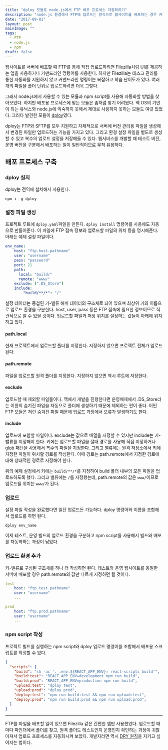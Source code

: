 ```yaml
---
title: "dploy 모듈로 node.js에서 FTP 배포 프로세스 자동화하기"
description: "node.js 환경에서 FTP에 업로드는 방식으로 웹사이트를 배포하는 경우 커맨드라인 명령어는 복잡하고 Filezilla 같은 어플리케이션은 자동화가 까다롭다. node.js 모듈인 dploy와 npm script를 사용해서 배포 프로세스를 자동화할 수 있다."
date: "2017-09-01"
layout: post
mainImage: ""
tags:
  - FTP
  - node.js
  - npm
draft: false
---
```


웹사이트를 서버에 배포할 때 FTP를 통해 직접 업로드하려면 Filezilla처럼 UI를 제공하는 앱을 사용하거나 커맨드라인 명령어를 사용한다. 하지만 Filezilla는 태스크 관리를 통한 자동화를 지원하지 않고 커맨드라인 명령어는 복잡하고 학습 난이도가 있다. 여러 개의 파일을 폴더 단위로 업로드하려면 더욱 그렇다.

그래서 node.js에서 사용할 수 있는 모듈과 npm script를 사용해 자동화할 방법을 찾아보았다. 하지만 배포용 프로세스에 맞는 모듈은 좀처럼 찾기 어려웠다. 맥 OS의 기반이 되는 유닉스와 node.js에 익숙하지 못해서 제대로 사용하지 못하는 모듈도 여럿 있었다. 그러다 발견한 모듈이 [dploy](https://www.npmjs.com/package/dploy)였다.

dploy는 FTP와 SFTP를 모두 지원하고 자체적으로 서버에 버전 관리용 파일을 생성해서 변경된 파일만 업로드하는 기능을 가지고 있다. 그리고 환경 설정 파일을 별도로 생성할 수 있고 복수의 업로드 설정을 저장해둘 수 있다. 웹서비스를 개발할 때 테스트 버전, 운영 버전을 구분해서 배포하는 일이 일반적이므로 무척 유용하다.


## 배포 프로세스 구축

### dploy 설치

dploy는 전역에 설치해서 사용한다.

```
npm i -g dploy
```

### 설정 파일 생성

프로젝트 루트에 `dploy.yaml`파일을 만든다. `dploy install` 명령어를 사용해도 자동으로 만들어준다. 이 파일에 FTP 접속 정보와 업로드할 파일의 위치 등을 명시해준다. 아래는 예제 설정 파일이다.

```yaml
env_name:
    host: "ftp.host.pathname"
    user: "username"
    pass: "password"
    port: 21
    path:
      local: "build/"
      remote: "www/"
    exclude: [".DS_Store"]
    include:
        "build/**/*": "/"
```

설정 데이터는 중첩된 키-밸류 해쉬 데이터의 구조체로 되어 있으며 최상위 키의 이름으로 업로드 환경을 구분한다. host, user, pass 등은 FTP 접속에 필요한 정보이므로 직관적으로 알 수 있을 것이다. 업로드할 파일과 저장 위치를 설정하는 값들이 아래에 위치하고 있다.

#### path.local

현재 프로젝트에서 업로드할 폴더를 지정한다. 지정하지 않으면 프로젝트 전체가 업로드된다.

#### path.remote

파일을 업로드할 원격 폴더를 지정한다. 지정하지 않으면 역시 루트에 저장한다.


#### exclude

업로드할 때 제외할 파일들이다. 맥에서 개발을 진행한다면 운영체제에서 .DS_Store라는 이름의 숨겨진 파일을 자동으로 폴더에 생성하기 때문에 제외하는 편이 좋다. 어떤 FTP 모듈은 저런 숨겨진 파일 때문에 업로드 과정에서 오류가 발생하기도 한다.

#### include

업로드에 포함할 파일이다. exclude는 값으로 배열을 지정할 수 있지만 include는 키-밸류를 지정해야 한다. 키에는 업로드할 파일을 절대 경로를 사용해 직접 지정하거나 [glob](https://github.com/isaacs/minimatch) 패턴을 사용해서 복수의 파일을 지정한다. 그리고 밸류에는 원격 저장소에서 키에 지정한 파일이 위치할 경로를 작성한다. 이때 경로는 path.remote에서 지정한 경로에 대해 상대적인 경로로 지정해야 한다.

위의 예제 설정에서 키에는 `build/**/*`를 지정하여 build 폴더 내부의 모든 파일을 업로드하도록 했다. 그리고 밸류에는 `/`를 지정했는데, path.remote의 값은 `www/`이므로 업로드될 위치는 `www/`가 된다.

### 업로드

설정 파일 작성을 완료했다면 일단 업로드든 가능하다. dploy 명령어와 이름을 조합해서 업로드를 하면 된다.

```
dploy env_name
```

이제 테스트, 운영 빌드의 업로드 환경을 구분하고 npm script를 사용해서 빌드와 배포를 자동화하는 과정이 남았다.


### 업로드 환경 추가

키-밸류로 구성된 구조체를 하나 더 작성하면 된다. 테스트와 운영 웹사이트를 동일한 서버에 배포할 경우 path.remote의 값만 다르게 지정하면 될 것이다.

```yaml
test
    host: "ftp.test.pathname"
    user: "username"
    ...

prod
    host: "ftp.prod.pathname"
    user: "username"
    ...
```


### npm script 작성

프로젝트 빌드를 실행하는 npm script와 dploy 업로드 명령어를 조합해서 배포용 스크립트를 작성할 수 있다.

```json
{
  "scripts": {
    "build": "sh -ac '. .env.${REACT_APP_ENV}; react-scripts build'",
    "build:test": "REACT_APP_ENV=development npm run build",
    "build:prod": "REACT_APP_ENV=production npm run build",
    "upload:test": "dploy test",
    "upload:prod": "dploy prod",
    "deploy:test": "npm run build:test && npm run upload:test",
    "deploy:prod": "npm run build:prod && npm run upload:prod",
  }
}

```

---

FTP를 파일을 배포할 일이 있으면 Filezilla 같은 간편한 앱만 사용했었다. 업로드할 때마다 파인더에서 폴더를 찾고, 원격 폴더도 테스트인지 운영인지 확인하는 과정이 귀찮아져서 업로드 프로세스를 자동화시켜 보았다. 개발자라면 역시 [DRY 원칙](https://en.wikipedia.org/wiki/Don%27t_repeat_yourself)을 지키고 싶어지는 법이다.
